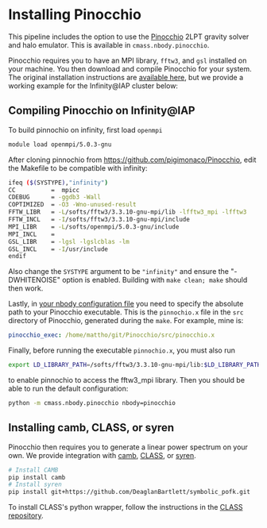 Installing Pinocchio
====================
This pipeline includes the option to use the [Pinocchio](https://github.com/pigimonaco/Pinocchio) 2LPT gravity solver and halo emulator. This is available in `cmass.nbody.pinocchio`. 

Pinocchio requires you to have an MPI library, `fftw3`, and `gsl` installed on your machine. You then download and compile Pinocchio for your system. The original installation instructions are [available here](https://github.com/pigimonaco/Pinocchio/blob/master/INSTALLATION), but we provide a working example for the Infinity@IAP cluster below:

## Compiling Pinocchio on Infinity@IAP
To build pinnochio on infinity, first load `openmpi`
```bash
module load openmpi/5.0.3-gnu
```
After cloning pinnochio from https://github.com/pigimonaco/Pinocchio, edit the Makefile to be compatible with infinity:
```bash
ifeq ($(SYSTYPE),"infinity")
CC          =  mpicc
CDEBUG      = -ggdb3 -Wall
COPTIMIZED  = -O3 -Wno-unused-result
FFTW_LIBR   = -L/softs/fftw3/3.3.10-gnu-mpi/lib -lfftw3_mpi -lfftw3
FFTW_INCL   = -I/softs/fftw3/3.3.10-gnu-mpi/include
MPI_LIBR    = -L/softs/openmpi/5.0.3-gnu/include
MPI_INCL    =
GSL_LIBR    = -lgsl -lgslcblas -lm
GSL_INCL    = -I/usr/include
endif
```
Also change the `SYSTYPE` argument to be `"infinity"` and ensure the "-DWHITENOISE" option is enabled. Building with `make clean; make` should then work. 

Lastly, in [your nbody configuration file](./cmass/conf/nbody/pinocchio.yaml) you need to specify the absolute path to your Pinocchio executable. This is the `pinnochio.x` file in the `src` directory of Pinocchio, generated during the `make`. For example, mine is:
```yaml
pinocchio_exec: /home/mattho/git/Pinocchio/src/pinocchio.x
```

Finally, before running the executable `pinnochio.x`, you must also run
```bash
export LD_LIBRARY_PATH=/softs/fftw3/3.3.10-gnu-mpi/lib:$LD_LIBRARY_PATH
```
to enable pinnochio to access the fftw3_mpi library. Then you should be able to run the default configuration:
```bash
python -m cmass.nbody.pinocchio nbody=pinocchio
```

## Installing camb, CLASS, or syren
Pinocchio then requires you to generate a linear power spectrum on your own. We provide integration with [camb](https://github.com/cmbant/CAMB), [CLASS](https://github.com/lesgourg/class_public), or [syren](https://github.com/DeaglanBartlett/symbolic_pofk).
```bash
# Install CAMB
pip install camb
# Install syren
pip install git+https://github.com/DeaglanBartlett/symbolic_pofk.git
```
To install CLASS's python wrapper, follow the instructions in the [CLASS repository](https://github.com/lesgourg/class_public/wiki/Python-wrapper).